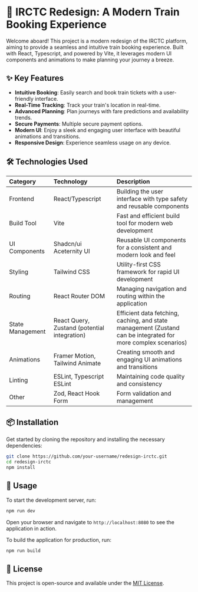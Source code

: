 # 🚄 IRCTC Redesign: A Modern Train Booking Experience

Welcome aboard! This project is a modern redesign of the IRCTC platform, aiming to provide a seamless and intuitive train booking experience. Built with React, Typescript, and powered by Vite, it leverages modern UI components and animations to make planning your journey a breeze.

## ✨ Key Features

-   **Intuitive Booking**: Easily search and book train tickets with a user-friendly interface.
-   **Real-Time Tracking**: Track your train's location in real-time.
-   **Advanced Planning**: Plan journeys with fare predictions and availability trends.
-   **Secure Payments**: Multiple secure payment options.
-   **Modern UI**: Enjoy a sleek and engaging user interface with beautiful animations and transitions.
-   **Responsive Design**: Experience seamless usage on any device.

## 🛠️ Technologies Used

| Category         | Technology                                   | Description                                                                                                      |
| :--------------- | :------------------------------------------- | :--------------------------------------------------------------------------------------------------------------- |
| Frontend         | React/Typescript                             | Building the user interface with type safety and reusable components                                        |
| Build Tool       | Vite                                         | Fast and efficient build tool for modern web development                                                       |
| UI Components    | Shadcn/ui  Aceternity UI                      | Reusable UI components for a consistent and modern look and feel                                              |
| Styling          | Tailwind CSS                                 | Utility-first CSS framework for rapid UI development                                                           |
| Routing          | React Router DOM                             | Managing navigation and routing within the application                                                         |
| State Management | React Query, Zustand (potential integration) | Efficient data fetching, caching, and state management (Zustand can be integrated for more complex scenarios) |
| Animations       | Framer Motion, Tailwind Animate              | Creating smooth and engaging UI animations and transitions                                                   |
| Linting          | ESLint, Typescript ESLint                    | Maintaining code quality and consistency                                                                       |
| Other            | Zod, React Hook Form                         | Form validation and management                                                                                 |

## 📦 Installation

Get started by cloning the repository and installing the necessary dependencies:

```bash
git clone https://github.com/your-username/redesign-irctc.git
cd redesign-irctc
npm install
```

## 🚀 Usage

To start the development server, run:

```bash
npm run dev
```

Open your browser and navigate to `http://localhost:8080` to see the application in action.

To build the application for production, run:

```bash
npm run build
```


## 📜 License

This project is open-source and available under the [MIT License](LICENSE).


